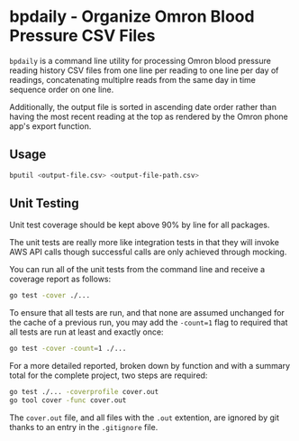 # bpdaily - Organize Omron Blood Pressure CSV Files

`bpdaily` is a command line utility for processing Omron blood pressure reading history
CSV files from one line per reading to one line per day of readings, concatenating
multiplre reads from the same day in time sequence order on one line.

Additionally, the output file is sorted in ascending date order rather than having the
most recent reading at the top as rendered by the Omron phone app's export function.

## Usage

```bash
bputil <output-file.csv> <output-file-path.csv>
```

## Unit Testing

Unit test coverage should be kept above 90% by line for all packages.

The unit tests are really more like integration tests in that they will invoke
AWS API calls though successful calls are only achieved through mocking.

You can run all of the unit tests from the command line and receive a coverage
report as follows:

```bash
go test -cover ./...
```

To ensure that all tests are run, and that none are assumed unchanged for the
cache of a previous run, you may add the `-count=1` flag to required that all
tests are run at least and exactly once:

```bash
go test -cover -count=1 ./...
```

For a more detailed reported, broken down by function and with a summary total 
for the complete project, two steps are required:

```bash
go test ./... -coverprofile cover.out
go tool cover -func cover.out
```

The `cover.out` file, and all files with the `.out` extention, are ignored by
git thanks to an entry in the `.gitignore` file.
